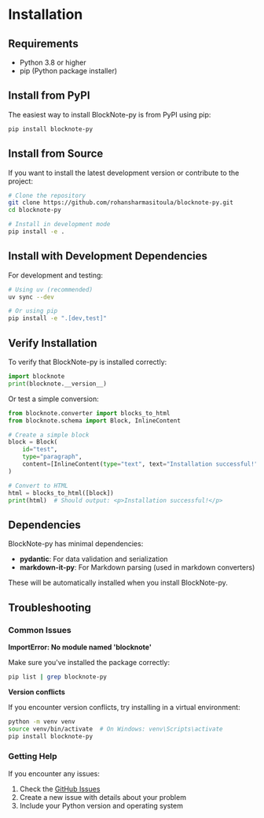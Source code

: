 # Installation

## Requirements

- Python 3.8 or higher
- pip (Python package installer)

## Install from PyPI

The easiest way to install BlockNote-py is from PyPI using pip:

```bash
pip install blocknote-py
```

## Install from Source

If you want to install the latest development version or contribute to the project:

```bash
# Clone the repository
git clone https://github.com/rohansharmasitoula/blocknote-py.git
cd blocknote-py

# Install in development mode
pip install -e .
```

## Install with Development Dependencies

For development and testing:

```bash
# Using uv (recommended)
uv sync --dev

# Or using pip
pip install -e ".[dev,test]"
```

## Verify Installation

To verify that BlockNote-py is installed correctly:

```python
import blocknote
print(blocknote.__version__)
```

Or test a simple conversion:

```python
from blocknote.converter import blocks_to_html
from blocknote.schema import Block, InlineContent

# Create a simple block
block = Block(
    id="test",
    type="paragraph",
    content=[InlineContent(type="text", text="Installation successful!")]
)

# Convert to HTML
html = blocks_to_html([block])
print(html)  # Should output: <p>Installation successful!</p>
```

## Dependencies

BlockNote-py has minimal dependencies:

- **pydantic**: For data validation and serialization
- **markdown-it-py**: For Markdown parsing (used in markdown converters)

These will be automatically installed when you install BlockNote-py.

## Troubleshooting

### Common Issues

**ImportError: No module named 'blocknote'**

Make sure you've installed the package correctly:

```bash
pip list | grep blocknote-py
```

**Version conflicts**

If you encounter version conflicts, try installing in a virtual environment:

```bash
python -m venv venv
source venv/bin/activate  # On Windows: venv\Scripts\activate
pip install blocknote-py
```

### Getting Help

If you encounter any issues:

1. Check the [GitHub Issues](https://github.com/rohansharmasitoula/blocknote-py/issues)
2. Create a new issue with details about your problem
3. Include your Python version and operating system
